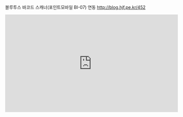 블루투스 바코드 스캐너(포인트모바일 BI-07) 연동
http://blog.hjf.pe.kr/452


<iframe width="560" height="315" src="https://www.youtube.com/embed/TGAyhET5tBg" frameborder="0" allowfullscreen></iframe>
